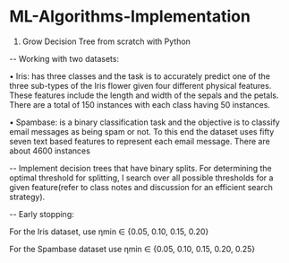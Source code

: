 # ML-Algorithms-Implementation
1. Grow Decision Tree from scratch with Python 
 
-- Working with two datasets:

• Iris: has three classes and the task is to accurately predict one of the three sub-types of the Iris flower given four different physical features. These features include the length and width of the sepals and the petals. There are a total of 150 instances with each class having 50 instances.

• Spambase: is a binary classification task and the objective is to classify email messages as being spam or not. To this end the dataset uses fifty seven text based features to represent each email message. There are about 4600 instances

 
-- Implement decision trees that have binary splits. For determining the optimal threshold for splitting, I search over all possible thresholds for a given feature(refer to class notes and discussion for an efficient search strategy).
 
-- Early stopping:
 
 For the Iris dataset, use ηmin ∈ {0.05, 0.10, 0.15, 0.20}
 
 For the Spambase dataset use ηmin ∈ {0.05, 0.10, 0.15, 0.20, 0.25}
